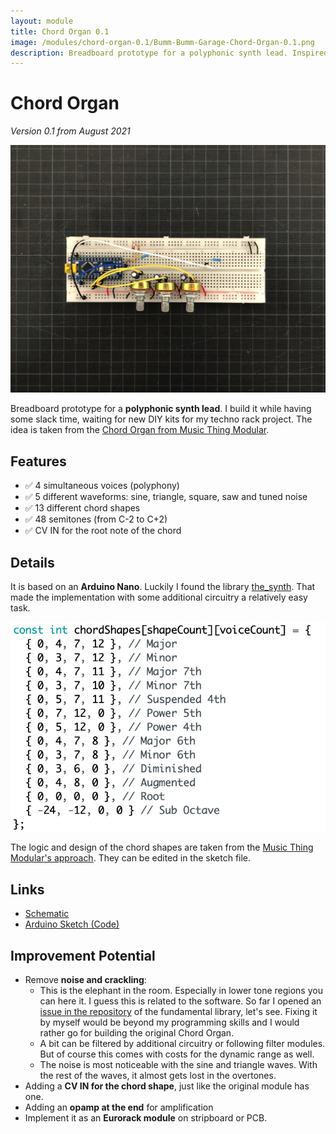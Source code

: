```yaml
---
layout: module
title: Chord Organ 0.1
image: /modules/chord-organ-0.1/Bumm-Bumm-Garage-Chord-Organ-0.1.png
description: Breadboard prototype for a polyphonic synth lead. Inspired by the Chord Organ from Music Thing Modular.
---
```


# Chord Organ

*Version 0.1 from August 2021*

![](Bumm-Bumm-Garage-Chord-Organ-0.1.png)

Breadboard prototype for a **polyphonic synth lead**. I build it while having some slack time, waiting for new DIY kits for my techno rack project. The idea is taken from the [Chord Organ from Music Thing Modular](https://musicthing.co.uk/pages/chord.html).

## Features

* ✅ 4 simultaneous voices (polyphony)
* ✅ 5 different waveforms: sine, triangle, square, saw and tuned noise
* ✅ 13 different chord shapes
* ✅ 48 semitones (from C-2 to C+2)
* ✅ CV IN for the root note of the chord

## Details

It is based on an **Arduino Nano**. Luckily I found the library [the_synth](https://github.com/dzlonline/the_synth). That made the implementation with some additional circuitry a relatively easy task.

![chord-shapes](chord-shapes.png)

The logic and design of the chord shapes are taken from the [Music Thing Modular's approach](https://youtu.be/btCs3EEpJm0?t=104). They can be edited in the sketch file.

## Links

<!-- Video Demo
Schematic (PDF)
-->

* [Schematic](Bumm-Bumm-Garage-Chord-Organ-0.1.pdf)
* [Arduino Sketch (Code)](https://github.com/bummbummgarage/bummbummgarage.github.io/blob/main/modules/chord-organ-0.1/chord-organ/chord-organ.ino)

## Improvement Potential

* Remove **noise and crackling**: 
  * This is the elephant in the room. Especially in lower tone regions you can here it. I guess this is related to the software. So far I opened an [issue in the repository](https://github.com/dzlonline/the_synth/issues/23) of the fundamental library, let's see. Fixing it by myself would be beyond my programming skills and I would rather go for building the original Chord Organ. 
  * A bit can be filtered by additional circuitry or following filter modules. But of course this comes with costs for the dynamic range as well.
  * The noise is most noticeable with the sine and triangle waves. With the rest of the waves, it almost gets lost in the overtones.
* Adding a **CV IN for the chord shape**, just like the original module has one.
* Adding an **opamp at the end** for amplification
* Implement it as an **Eurorack module** on stripboard or PCB.

<!-- Social links -->

